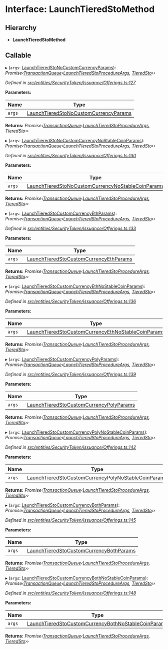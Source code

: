 # Interface: LaunchTieredStoMethod

## Hierarchy

* **LaunchTieredStoMethod**

## Callable

▸ (`args`: [LaunchTieredStoNoCustomCurrencyParams](entities.securitytoken.issuance.launchtieredstonocustomcurrencyparams.md)): *Promise‹[TransactionQueue](../classes/entities.transactionqueue.md)‹[LaunchTieredStoProcedureArgs](_types_index_.launchtieredstoprocedureargs.md), [TieredSto](../classes/entities.tieredsto.md)››*

*Defined in [src/entities/SecurityToken/Issuance/Offerings.ts:127](https://github.com/PolymathNetwork/polymath-sdk/blob/454d285/src/entities/SecurityToken/Issuance/Offerings.ts#L127)*

**Parameters:**

Name | Type |
------ | ------ |
`args` | [LaunchTieredStoNoCustomCurrencyParams](entities.securitytoken.issuance.launchtieredstonocustomcurrencyparams.md) |

**Returns:** *Promise‹[TransactionQueue](../classes/entities.transactionqueue.md)‹[LaunchTieredStoProcedureArgs](_types_index_.launchtieredstoprocedureargs.md), [TieredSto](../classes/entities.tieredsto.md)››*

▸ (`args`: [LaunchTieredStoNoCustomCurrencyNoStableCoinParams](entities.securitytoken.issuance.launchtieredstonocustomcurrencynostablecoinparams.md)): *Promise‹[TransactionQueue](../classes/entities.transactionqueue.md)‹[LaunchTieredStoProcedureArgs](_types_index_.launchtieredstoprocedureargs.md), [TieredSto](../classes/entities.tieredsto.md)››*

*Defined in [src/entities/SecurityToken/Issuance/Offerings.ts:130](https://github.com/PolymathNetwork/polymath-sdk/blob/454d285/src/entities/SecurityToken/Issuance/Offerings.ts#L130)*

**Parameters:**

Name | Type |
------ | ------ |
`args` | [LaunchTieredStoNoCustomCurrencyNoStableCoinParams](entities.securitytoken.issuance.launchtieredstonocustomcurrencynostablecoinparams.md) |

**Returns:** *Promise‹[TransactionQueue](../classes/entities.transactionqueue.md)‹[LaunchTieredStoProcedureArgs](_types_index_.launchtieredstoprocedureargs.md), [TieredSto](../classes/entities.tieredsto.md)››*

▸ (`args`: [LaunchTieredStoCustomCurrencyEthParams](entities.securitytoken.issuance.launchtieredstocustomcurrencyethparams.md)): *Promise‹[TransactionQueue](../classes/entities.transactionqueue.md)‹[LaunchTieredStoProcedureArgs](_types_index_.launchtieredstoprocedureargs.md), [TieredSto](../classes/entities.tieredsto.md)››*

*Defined in [src/entities/SecurityToken/Issuance/Offerings.ts:133](https://github.com/PolymathNetwork/polymath-sdk/blob/454d285/src/entities/SecurityToken/Issuance/Offerings.ts#L133)*

**Parameters:**

Name | Type |
------ | ------ |
`args` | [LaunchTieredStoCustomCurrencyEthParams](entities.securitytoken.issuance.launchtieredstocustomcurrencyethparams.md) |

**Returns:** *Promise‹[TransactionQueue](../classes/entities.transactionqueue.md)‹[LaunchTieredStoProcedureArgs](_types_index_.launchtieredstoprocedureargs.md), [TieredSto](../classes/entities.tieredsto.md)››*

▸ (`args`: [LaunchTieredStoCustomCurrencyEthNoStableCoinParams](entities.securitytoken.issuance.launchtieredstocustomcurrencyethnostablecoinparams.md)): *Promise‹[TransactionQueue](../classes/entities.transactionqueue.md)‹[LaunchTieredStoProcedureArgs](_types_index_.launchtieredstoprocedureargs.md), [TieredSto](../classes/entities.tieredsto.md)››*

*Defined in [src/entities/SecurityToken/Issuance/Offerings.ts:136](https://github.com/PolymathNetwork/polymath-sdk/blob/454d285/src/entities/SecurityToken/Issuance/Offerings.ts#L136)*

**Parameters:**

Name | Type |
------ | ------ |
`args` | [LaunchTieredStoCustomCurrencyEthNoStableCoinParams](entities.securitytoken.issuance.launchtieredstocustomcurrencyethnostablecoinparams.md) |

**Returns:** *Promise‹[TransactionQueue](../classes/entities.transactionqueue.md)‹[LaunchTieredStoProcedureArgs](_types_index_.launchtieredstoprocedureargs.md), [TieredSto](../classes/entities.tieredsto.md)››*

▸ (`args`: [LaunchTieredStoCustomCurrencyPolyParams](entities.securitytoken.issuance.launchtieredstocustomcurrencypolyparams.md)): *Promise‹[TransactionQueue](../classes/entities.transactionqueue.md)‹[LaunchTieredStoProcedureArgs](_types_index_.launchtieredstoprocedureargs.md), [TieredSto](../classes/entities.tieredsto.md)››*

*Defined in [src/entities/SecurityToken/Issuance/Offerings.ts:139](https://github.com/PolymathNetwork/polymath-sdk/blob/454d285/src/entities/SecurityToken/Issuance/Offerings.ts#L139)*

**Parameters:**

Name | Type |
------ | ------ |
`args` | [LaunchTieredStoCustomCurrencyPolyParams](entities.securitytoken.issuance.launchtieredstocustomcurrencypolyparams.md) |

**Returns:** *Promise‹[TransactionQueue](../classes/entities.transactionqueue.md)‹[LaunchTieredStoProcedureArgs](_types_index_.launchtieredstoprocedureargs.md), [TieredSto](../classes/entities.tieredsto.md)››*

▸ (`args`: [LaunchTieredStoCustomCurrencyPolyNoStableCoinParams](entities.securitytoken.issuance.launchtieredstocustomcurrencypolynostablecoinparams.md)): *Promise‹[TransactionQueue](../classes/entities.transactionqueue.md)‹[LaunchTieredStoProcedureArgs](_types_index_.launchtieredstoprocedureargs.md), [TieredSto](../classes/entities.tieredsto.md)››*

*Defined in [src/entities/SecurityToken/Issuance/Offerings.ts:142](https://github.com/PolymathNetwork/polymath-sdk/blob/454d285/src/entities/SecurityToken/Issuance/Offerings.ts#L142)*

**Parameters:**

Name | Type |
------ | ------ |
`args` | [LaunchTieredStoCustomCurrencyPolyNoStableCoinParams](entities.securitytoken.issuance.launchtieredstocustomcurrencypolynostablecoinparams.md) |

**Returns:** *Promise‹[TransactionQueue](../classes/entities.transactionqueue.md)‹[LaunchTieredStoProcedureArgs](_types_index_.launchtieredstoprocedureargs.md), [TieredSto](../classes/entities.tieredsto.md)››*

▸ (`args`: [LaunchTieredStoCustomCurrencyBothParams](entities.securitytoken.issuance.launchtieredstocustomcurrencybothparams.md)): *Promise‹[TransactionQueue](../classes/entities.transactionqueue.md)‹[LaunchTieredStoProcedureArgs](_types_index_.launchtieredstoprocedureargs.md), [TieredSto](../classes/entities.tieredsto.md)››*

*Defined in [src/entities/SecurityToken/Issuance/Offerings.ts:145](https://github.com/PolymathNetwork/polymath-sdk/blob/454d285/src/entities/SecurityToken/Issuance/Offerings.ts#L145)*

**Parameters:**

Name | Type |
------ | ------ |
`args` | [LaunchTieredStoCustomCurrencyBothParams](entities.securitytoken.issuance.launchtieredstocustomcurrencybothparams.md) |

**Returns:** *Promise‹[TransactionQueue](../classes/entities.transactionqueue.md)‹[LaunchTieredStoProcedureArgs](_types_index_.launchtieredstoprocedureargs.md), [TieredSto](../classes/entities.tieredsto.md)››*

▸ (`args`: [LaunchTieredStoCustomCurrencyBothNoStableCoinParams](entities.securitytoken.issuance.launchtieredstocustomcurrencybothnostablecoinparams.md)): *Promise‹[TransactionQueue](../classes/entities.transactionqueue.md)‹[LaunchTieredStoProcedureArgs](_types_index_.launchtieredstoprocedureargs.md), [TieredSto](../classes/entities.tieredsto.md)››*

*Defined in [src/entities/SecurityToken/Issuance/Offerings.ts:148](https://github.com/PolymathNetwork/polymath-sdk/blob/454d285/src/entities/SecurityToken/Issuance/Offerings.ts#L148)*

**Parameters:**

Name | Type |
------ | ------ |
`args` | [LaunchTieredStoCustomCurrencyBothNoStableCoinParams](entities.securitytoken.issuance.launchtieredstocustomcurrencybothnostablecoinparams.md) |

**Returns:** *Promise‹[TransactionQueue](../classes/entities.transactionqueue.md)‹[LaunchTieredStoProcedureArgs](_types_index_.launchtieredstoprocedureargs.md), [TieredSto](../classes/entities.tieredsto.md)››*
